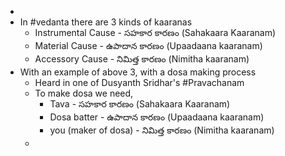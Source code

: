 -
- In #vedanta there are 3 kinds of kaaranas
	- Instrumental Cause -  సహకార కారణం (Sahakaara Kaaranam)
	- Material Cause - ఉపాదాన కారణం (Upaadaana kaaranam)
	- Accessory Cause -  నిమిత్త కారణం (Nimitha kaaranam)
- With an example of above 3, with a dosa making process
	- Heard in one of Dusyanth Sridhar's #Pravachanam
	- To make dosa we need,
		- Tava - సహకార కారణం (Sahakaara Kaaranam)
		- Dosa batter - ఉపాదాన కారణం (Upaadaana kaaranam)
		- you (maker of dosa) - నిమిత్త కారణం (Nimitha kaaranam)
	-